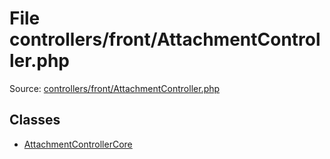 File controllers/front/AttachmentController.php
=========

Source: [controllers/front/AttachmentController.php](https://github.com/PrestaShop/PrestaShop/blob/1.5.0.1/controllers/front/AttachmentController.php)


Classes
-------

* [AttachmentControllerCore](class.AttachmentControllerCore.md)

